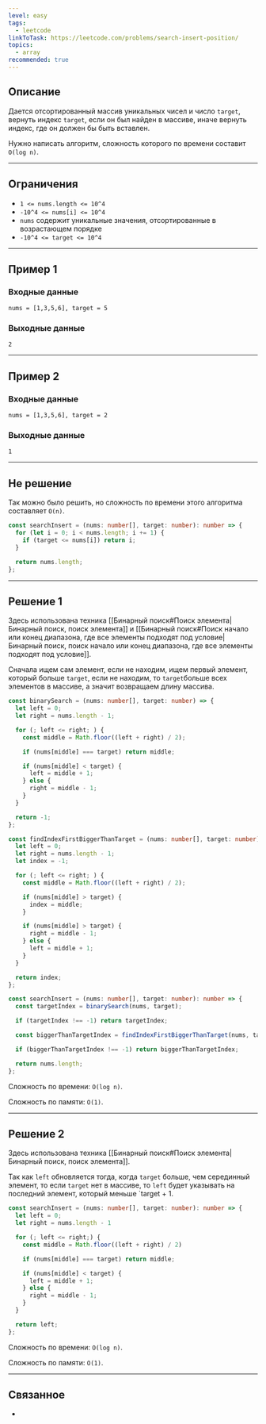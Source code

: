 ```yaml
---
level: easy
tags:
  - leetcode
linkToTask: https://leetcode.com/problems/search-insert-position/
topics:
  - array
recommended: true
---
```

## Описание

Дается отсортированный массив уникальных чисел и число `target`, вернуть индекс `target`, если он был найден в массиве, иначе вернуть индекс, где он должен бы быть вставлен.

Нужно написать алгоритм, сложность которого по времени составит `O(log n)`.

---
## Ограничения

- `1 <= nums.length <= 10^4`
- `-10^4 <= nums[i] <= 10^4`
- `nums` содержит уникальные значения, отсортированные в возрастающем порядке
- `-10^4 <= target <= 10^4`

---
## Пример 1

### Входные данные

```
nums = [1,3,5,6], target = 5
```
### Выходные данные

```
2
```

---
## Пример 2

### Входные данные

```
nums = [1,3,5,6], target = 2
```
### Выходные данные

```
1
```

---
## Не решение

Так можно было решить, но сложность по времени этого алгоритма составляет `O(n)`.

```typescript
const searchInsert = (nums: number[], target: number): number => {
  for (let i = 0; i < nums.length; i += 1) {
    if (target <= nums[i]) return i;
  }

  return nums.length;
};
```

---
## Решение 1

Здесь использована техника [[Бинарный поиск#Поиск элемента|Бинарный поиск, поиск элемента]] и [[Бинарный поиск#Поиск начало или конец диапазона, где все элементы подходят под условие|Бинарный поиск, поиск начало или конец диапазона, где все элементы подходят под условие]].

Сначала ищем сам элемент, если не находим, ищем первый элемент, который больше `target`, если не находим, то `target`больше всех элементов в массиве, а значит возвращаем длину массива. 

```typescript
const binarySearch = (nums: number[], target: number) => {
  let left = 0;
  let right = nums.length - 1;

  for (; left <= right; ) {
    const middle = Math.floor((left + right) / 2);

    if (nums[middle] === target) return middle;

    if (nums[middle] < target) {
      left = middle + 1;
    } else {
      right = middle - 1;
    }
  }

  return -1;
};

const findIndexFirstBiggerThanTarget = (nums: number[], target: number) => {
  let left = 0;
  let right = nums.length - 1;
  let index = -1;

  for (; left <= right; ) {
    const middle = Math.floor((left + right) / 2);

    if (nums[middle] > target) {
      index = middle;
    }

    if (nums[middle] > target) {
      right = middle - 1;
    } else {
      left = middle + 1;
    }
  }

  return index;
};

const searchInsert = (nums: number[], target: number): number => {
  const targetIndex = binarySearch(nums, target);

  if (targetIndex !== -1) return targetIndex;

  const biggerThanTargetIndex = findIndexFirstBiggerThanTarget(nums, target);

  if (biggerThanTargetIndex !== -1) return biggerThanTargetIndex;

  return nums.length;
};
```

Сложность по времени: `O(log n)`.

Сложность по памяти: `O(1)`.

---
## Решение 2

Здесь использована техника [[Бинарный поиск#Поиск элемента|Бинарный поиск, поиск элемента]].

Так как `left` обновляется тогда, когда `target` больше, чем серединный элемент, то если `target` нет в массиве, то `left` будет указывать на последний элемент, который меньше `target + 1.

```typescript
const searchInsert = (nums: number[], target: number): number => {
  let left = 0;
  let right = nums.length - 1

  for (; left <= right;) {
    const middle = Math.floor((left + right) / 2)

    if (nums[middle] === target) return middle;

    if (nums[middle] < target) {
      left = middle + 1;
    } else {
      right = middle - 1;
    }
  }

  return left;
};
```

Сложность по времени: `O(log n)`.

Сложность по памяти: `O(1)`.

---
## Связанное

- 